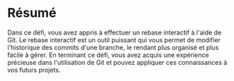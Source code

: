 # Résumé

Dans ce défi, vous avez appris à effectuer un rebase interactif à l'aide de Git. Le rebase interactif est un outil puissant qui vous permet de modifier l'historique des commits d'une branche, le rendant plus organisé et plus facile à gérer. En terminant ce défi, vous avez acquis une expérience précieuse dans l'utilisation de Git et pouvez appliquer ces connaissances à vos futurs projets.
